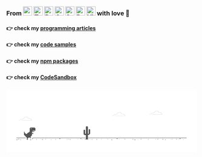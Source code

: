 ### From <img height="24" width="24" src="https://unpkg.com/simple-icons@v3/icons/rust.svg" title="" /> <img height="24" width="24" src="https://unpkg.com/simple-icons@v3/icons/typescript.svg" title="TypeScript" /> <img height="24" width="24" src="https://unpkg.com/simple-icons@v3/icons/react.svg" title="React" /> <img height="24" width="24" src="https://unpkg.com/simple-icons@v3/icons/graphql.svg" title="GraphQL" /> <img height="24" width="24" src="https://unpkg.com/simple-icons@v3/icons/sass.svg" title="Sass" /> <img height="24" width="24" src="https://unpkg.com/simple-icons@v3/icons/docker.svg" title="Docker" /> <img height="24" width="24" src="https://unpkg.com/simple-icons@v3/icons/visualstudiocode.svg" title="Visual Studio Code" /> with love :rocket:

#### :point_right: check my <a href="https://github.com/twistezo/articles">programming articles</a>

#### :point_right: check my <a href="https://github.com/twistezo/code-samples">code samples</a>

#### :point_right: check my <a href="https://www.npmjs.com/~twistezo">npm packages</a>

#### :point_right: check my <a href="https://codesandbox.io/u/twistezo">CodeSandbox</a>

![image](https://github.com/twistezo/twistezo/blob/master/dino.gif)
